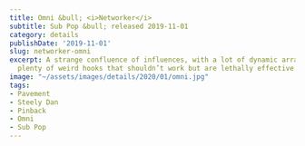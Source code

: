 ```yaml
---
title: Omni &bull; <i>Networker</i>
subtitle: Sub Pop &bull; released 2019-11-01
category: details
publishDate: '2019-11-01'
slug: networker-omni
excerpt: A strange confluence of influences, with a lot of dynamic arrangements and
  plenty of weird hooks that shouldn’t work but are lethally effective.
image: "~/assets/images/details/2020/01/omni.jpg"
tags:
- Pavement
- Steely Dan
- Pinback
- Omni
- Sub Pop
---
```


